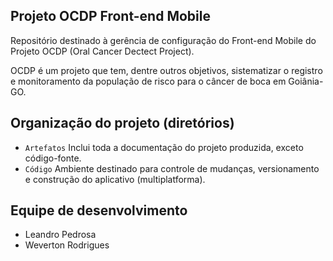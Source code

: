 ## Projeto OCDP Front-end Mobile

Repositório destinado à gerência de configuração do Front-end Mobile do Projeto OCDP (Oral Cancer Dectect Project).

OCDP é um projeto que tem, dentre outros objetivos, sistematizar o registro e monitoramento da população de risco para o câncer de boca em Goiânia-GO.


## Organização do projeto (diretórios)

- `Artefatos` Inclui toda a documentação do projeto produzida, exceto código-fonte.
- `Código` Ambiente destinado para controle de mudanças, versionamento e construção do aplicativo (multiplatforma).

## Equipe de desenvolvimento
- Leandro Pedrosa
- Weverton Rodrigues
